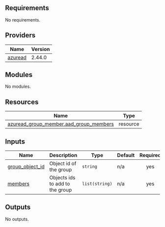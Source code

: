 <!-- BEGIN_TF_DOCS -->
## Requirements

No requirements.

## Providers

| Name | Version |
|------|---------|
| <a name="provider_azuread"></a> [azuread](#provider\_azuread) | 2.44.0 |

## Modules

No modules.

## Resources

| Name | Type |
|------|------|
| [azuread_group_member.aad_group_members](https://registry.terraform.io/providers/hashicorp/azuread/latest/docs/resources/group_member) | resource |

## Inputs

| Name | Description | Type | Default | Required |
|------|-------------|------|---------|:--------:|
| <a name="input_group_object_id"></a> [group\_object\_id](#input\_group\_object\_id) | Object id of the group | `string` | n/a | yes |
| <a name="input_members"></a> [members](#input\_members) | Objects ids to add to the group | `list(string)` | n/a | yes |

## Outputs

No outputs.
<!-- END_TF_DOCS -->